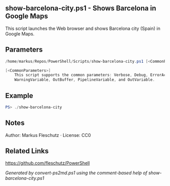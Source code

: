 ## show-barcelona-city.ps1 - Shows Barcelona in Google Maps

This script launches the Web browser and shows Barcelona city (Spain) in Google Maps.

## Parameters
```powershell
/home/markus/Repos/PowerShell/Scripts/show-barcelona-city.ps1 [<CommonParameters>]

[<CommonParameters>]
    This script supports the common parameters: Verbose, Debug, ErrorAction, ErrorVariable, WarningAction, 
    WarningVariable, OutBuffer, PipelineVariable, and OutVariable.
```

## Example
```powershell
PS> ./show-barcelona-city

```

## Notes
Author: Markus Fleschutz · License: CC0

## Related Links
https://github.com/fleschutz/PowerShell

*Generated by convert-ps2md.ps1 using the comment-based help of show-barcelona-city.ps1*
